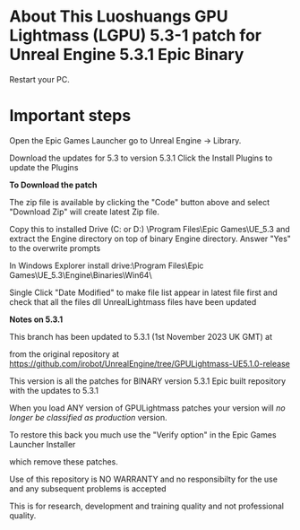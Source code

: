 About This Luoshuangs GPU Lightmass (LGPU) 5.3-1 patch for Unreal Engine 5.3.1 Epic Binary
====================================================================================
Restart your PC.  


Important steps
===============

Open the Epic Games Launcher go to Unreal Engine -> Library.

Download the updates for 5.3 to version 5.3.1 Click the Install Plugins to update the Plugins

**To Download the patch**

The zip file is available by clicking the "Code" button above and select "Download Zip" will create latest Zip file.

Copy this to installed Drive (C: or D:) \Program Files\Epic Games\UE_5.3 and extract the Engine directory on top of binary Engine directory. Answer "Yes" to the overwrite prompts

In Windows Explorer install drive:\Program Files\Epic Games\UE_5.3\Engine\Binaries\Win64\

Single Click "Date Modified" to make file list appear in latest file first and check that all the files dll UnrealLightmass files have been updated

**Notes on 5.3.1**

This branch has been updated to 5.3.1 (1st November 2023 UK GMT) at

from the original repository at https://github.com/irobot/UnrealEngine/tree/GPULightmass-UE5.1.0-release

This version is all the patches for BINARY version 5.3.1 Epic built repository with the updates to 5.3.1


When you load ANY version of GPULightmass patches your version will *no longer be classified as production* version. 

To restore this back you much use the "Verify option" in the Epic Games Launcher Installer

which remove these patches.

Use of this repository is NO WARRANTY and no responsibilty for the use and any subsequent problems is accepted


This is for research, development and training quality and not professional quality.
